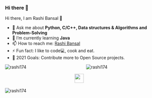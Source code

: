 ### Hi there 👋

<!--
**rashi174/rashi174** is a ✨ _special_ ✨ repository because its `README.md` (this file) appears on your GitHub profile.

Here are some ideas to get you started:

- 🔭 I’m currently working on ...
- 🌱 I’m currently learning ...
- 👯 I’m looking to collaborate on ...
- 🤔 I’m looking for help with ...
- 💬 Ask me about ...
- 📫 How to reach me: ...
- 😄 Pronouns: ...
- ⚡ Fun fact: ...
-->


<hi align="center">Hi there, I am Rashi Bansal 👋</h1>

- 💬 Ask me about <strong>Python, C/C++, Data structures & Algorithms and Problem-Solving </strong>
- 🌱 I’m currently learning <strong> Java </strong>
- 📫 How to reach me: <a href="https://www.linkedin.com/in/rashibansal17/" target="_blank">Rashi Bansal</a>
- ⚡ Fun fact: I like to code💻, cook and eat.
- 🥅 2021 Goals: Contribute more to Open Source projects.

<!--<h3 align="left">Languages and Tools:</h3>
<p align="left"> <a href="https://www.cprogramming.com/" target="_blank"> <img src="https://devicons.github.io/devicon/devicon.git/icons/c/c-original.svg" alt="c" width="40" height="40"/> </a> <a href="https://www.w3schools.com/cpp/" target="_blank"> <img src="https://devicons.github.io/devicon/devicon.git/icons/cplusplus/cplusplus-original.svg" alt="cplusplus" width="40" height="40"/> </a> <a href="https://www.w3schools.com/css/" target="_blank"> <img src="https://devicons.github.io/devicon/devicon.git/icons/css3/css3-original-wordmark.svg" alt="css3" width="40" height="40"/> </a> <a href="https://www.figma.com/" target="_blank"> <img src="https://www.vectorlogo.zone/logos/figma/figma-icon.svg" alt="figma" width="40" height="40"/> </a> <a href="https://flutter.dev" target="_blank"> <img src="https://www.vectorlogo.zone/logos/flutterio/flutterio-icon.svg" alt="flutter" width="40" height="40"/> </a> <a href="https://git-scm.com/" target="_blank"> <img src="https://www.vectorlogo.zone/logos/git-scm/git-scm-icon.svg" alt="git" width="40" height="40"/> </a> <a href="https://www.w3.org/html/" target="_blank"> <img src="https://devicons.github.io/devicon/devicon.git/icons/html5/html5-original-wordmark.svg" alt="html5" width="40" height="40"/> </a> <a href="https://www.linux.org/" target="_blank"> <img src="https://devicons.github.io/devicon/devicon.git/icons/linux/linux-original.svg" alt="linux" width="40" height="40"/> </a> <a href="https://www.photoshop.com/en" target="_blank"> <img src="https://devicons.github.io/devicon/devicon.git/icons/photoshop/photoshop-plain.svg" alt="photoshop" width="40" height="40"/> </a> <a href="https://www.python.org" target="_blank"> <img src="https://devicons.github.io/devicon/devicon.git/icons/python/python-original.svg" alt="python" width="40" height="40"/> </a> </p>
-->
<p><img align="left" src="https://github-readme-stats.vercel.app/api/top-langs?username=rashi174&show_icons=true&locale=en&layout=compact" alt="rashi174" /></p>


<p align="center">
  <a <img src="https://github.com/rashi174/rashi174/blob/main/finallogo1.jpg" height="200" width="220"> </a>&nbsp;&nbsp;&nbsp;&nbsp;&nbsp;&nbsp;
  <img src="https://github-readme-stats.vercel.app/api?username=rashi174&show_icons=true" alt="rashi174">
</p>

<p align="center">
  <a href="https://www.linkedin.com/in/rashibansal17/" target="_blank"><img src="https://cdn.jsdelivr.net/npm/simple-icons@3.0.1/icons/linkedin.svg" height="30" width="30"></a>&nbsp;&nbsp;&nbsp;&nbsp;
</p>

<p align="left"> <img src="https://komarev.com/ghpvc/?username=rashi174&label=Profile%20views&color=129e00&style=plastic" alt="rashi174" /> </p>

